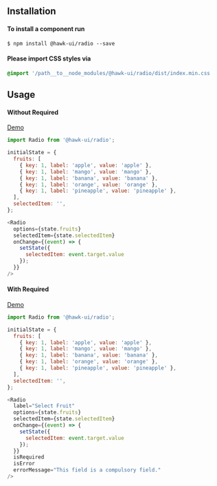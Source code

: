 ## Installation


#### To install a component run
`$ npm install @hawk-ui/radio --save`


#### Please import CSS styles via
```scss noeditor
@import '/path__to__node_modules/@hawk-ui/radio/dist/index.min.css
```


## Usage


#### Without Required
[Demo](https://hawk.wallnit.com/#!/Radio/1)
```js static
import Radio from '@hawk-ui/radio';
```
```js
initialState = {
  fruits: [
    { key: 1, label: 'apple', value: 'apple' },
    { key: 1, label: 'mango', value: 'mango' },
    { key: 1, label: 'banana', value: 'banana' },
    { key: 1, label: 'orange', value: 'orange' },
    { key: 1, label: 'pineapple', value: 'pineapple' },
  ],
  selectedItem: '',
};

<Radio
  options={state.fruits}
  selectedItem={state.selectedItem}
  onChange={(event) => {
    setState({
      selectedItem: event.target.value
    });
  }}
/>
```


#### With Required
[Demo](https://hawk.wallnit.com/#!/Radio/3)
```js static
import Radio from '@hawk-ui/radio';
```
```js
initialState = {
  fruits: [
    { key: 1, label: 'apple', value: 'apple' },
    { key: 1, label: 'mango', value: 'mango' },
    { key: 1, label: 'banana', value: 'banana' },
    { key: 1, label: 'orange', value: 'orange' },
    { key: 1, label: 'pineapple', value: 'pineapple' },
  ],
  selectedItem: '',
};

<Radio
  label="Select Fruit"
  options={state.fruits}
  selectedItem={state.selectedItem}
  onChange={(event) => {
    setState({
      selectedItem: event.target.value
    });
  }}
  isRequired
  isError
  errorMessage="This field is a compulsory field."
/>
```
